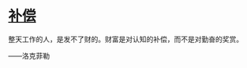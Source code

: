 # [补偿](https://github.com/miss-shiyi/miss-shiyi/issues/213)

整天工作的人，是发不了财的。财富是对认知的补偿，而不是对勤奋的奖赏。

——洛克菲勒